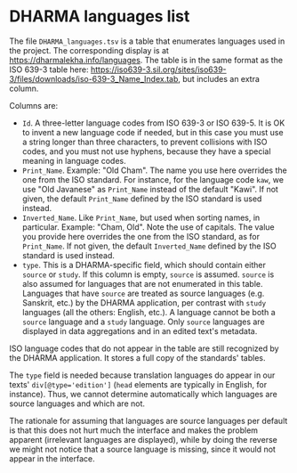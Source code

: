 # DHARMA languages list

The file `DHARMA_languages.tsv` is a table that enumerates languages used in the
project. The corresponding display is at https://dharmalekha.info/languages. The
table is in the same format as the ISO 639-3 table here:
https://iso639-3.sil.org/sites/iso639-3/files/downloads/iso-639-3_Name_Index.tab,
but includes an extra column.

Columns are:

* `Id`. A three-letter language codes from ISO 639-3 or ISO 639-5. It is OK to
   invent a new language code if needed, but in this case you must use a string
   longer than three characters, to prevent collisions with ISO codes, and you
   must not use hyphens, because they have a special meaning in language codes.
* `Print_Name`. Example: "Old Cham". The name you use here overrides the one
   from the ISO standard. For instance, for the language code `kaw`, we use
   "Old Javanese" as `Print_Name` instead of the default "Kawi". If not given,
   the default `Print_Name` defined by the ISO standard is used instead.
* `Inverted_Name`. Like `Print_Name`, but used when sorting names, in
   particular. Example: "Cham, Old". Note the use of capitals. The value you
   provide here overrides the one from the ISO standard, as for `Print_Name`.
   If not given, the default `Inverted_Name` defined by the ISO standard is used
   instead.
* `type`. This is a DHARMA-specific field, which should contain either `source`
   or `study`. If this column is empty, `source` is assumed. `source` is also
   assumed for languages that are not enumerated in this table. Languages that
   have `source` are treated as source languages (e.g. Sanskrit, etc.) by the
   DHARMA application, per contrast with `study` languages (all the
   others: English, etc.). A language cannot be both a `source` language and a
   `study` language. Only `source` languages are displayed in data aggregations
   and in an edited text's metadata.

ISO language codes that do not appear in the table are still recognized by the
DHARMA application. It stores a full copy of the standards' tables.

The `type` field is needed because translation languages do appear in our
texts' `div[@type='edition']` (`head` elements are typically in English, for
instance). Thus, we cannot determine automatically which languages are source
languages and which are not.

The rationale for assuming that languages are source languages per default is
that this does not hurt much the interface and makes the problem apparent
(irrelevant languages are displayed), while by doing the reverse we might not
notice that a source language is missing, since it would not appear in the
interface.
